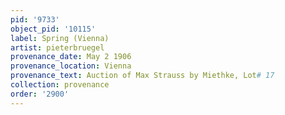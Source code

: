 ```yaml
---
pid: '9733'
object_pid: '10115'
label: Spring (Vienna)
artist: pieterbruegel
provenance_date: May 2 1906
provenance_location: Vienna
provenance_text: Auction of Max Strauss by Miethke, Lot# 17
collection: provenance
order: '2900'
---
```

